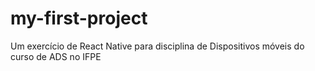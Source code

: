 # my-first-project
Um exercício de React Native para disciplina de Dispositivos móveis do curso de ADS no IFPE
